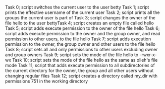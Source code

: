 Task 0; script switches the current user to the user betty
Task 1; script prints the effective username of the current user
Task 2; script prints all the groups the current user is part of
Task 3; script changes the owner of the file hello to the user bettyTask 4; script creates an empty file called hello
Task 5; script adds execute permission to the owner of the file hello
Task 6; script adds execute permission to the owner and the group owner, and read permission to other users, to the file hello
Task 7; script adds execution permission to the owner, the group owner and other users to the file hello
Task 8; script sets all and only permissions to other users excluding owner and group owners
Task 9; script sets the mode of the file hello to -rwxr-x-wx
Task 10; script sets the mode of the file hello as the same as olleh's file mode
Task 11; script that adds execute permission to all subdirectories of the current directory for the owner, the group and all other users without changing regular files
Task 12; script creates a directory called my_dir with permissions 751 in the working directory
